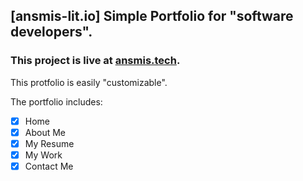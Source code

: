 ## [ansmis-lit.io] Simple Portfolio for "software developers".
### This project is live at <a href="https://ansmis.tech">ansmis.tech</a>.</h3>

This protfolio is easily "customizable".

The portfolio includes:

- [x] Home
- [x] About Me
- [x] My Resume
- [x] My Work
- [x] Contact Me
